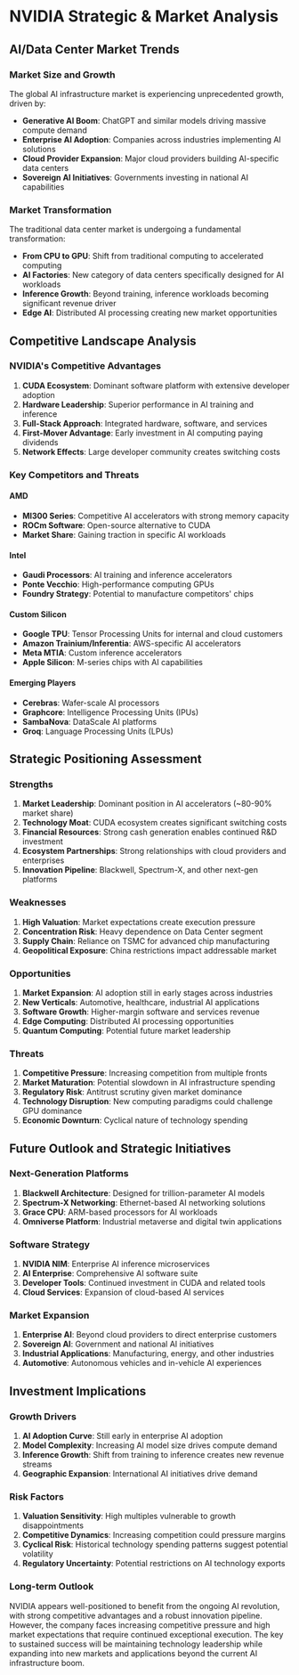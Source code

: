 # NVIDIA Strategic & Market Analysis

## AI/Data Center Market Trends

### Market Size and Growth
The global AI infrastructure market is experiencing unprecedented growth, driven by:
- **Generative AI Boom**: ChatGPT and similar models driving massive compute demand
- **Enterprise AI Adoption**: Companies across industries implementing AI solutions
- **Cloud Provider Expansion**: Major cloud providers building AI-specific data centers
- **Sovereign AI Initiatives**: Governments investing in national AI capabilities

### Market Transformation
The traditional data center market is undergoing a fundamental transformation:
- **From CPU to GPU**: Shift from traditional computing to accelerated computing
- **AI Factories**: New category of data centers specifically designed for AI workloads
- **Inference Growth**: Beyond training, inference workloads becoming significant revenue driver
- **Edge AI**: Distributed AI processing creating new market opportunities

## Competitive Landscape Analysis

### NVIDIA's Competitive Advantages
1. **CUDA Ecosystem**: Dominant software platform with extensive developer adoption
2. **Hardware Leadership**: Superior performance in AI training and inference
3. **Full-Stack Approach**: Integrated hardware, software, and services
4. **First-Mover Advantage**: Early investment in AI computing paying dividends
5. **Network Effects**: Large developer community creates switching costs

### Key Competitors and Threats

#### AMD
- **MI300 Series**: Competitive AI accelerators with strong memory capacity
- **ROCm Software**: Open-source alternative to CUDA
- **Market Share**: Gaining traction in specific AI workloads

#### Intel
- **Gaudi Processors**: AI training and inference accelerators
- **Ponte Vecchio**: High-performance computing GPUs
- **Foundry Strategy**: Potential to manufacture competitors' chips

#### Custom Silicon
- **Google TPU**: Tensor Processing Units for internal and cloud customers
- **Amazon Trainium/Inferentia**: AWS-specific AI accelerators
- **Meta MTIA**: Custom inference accelerators
- **Apple Silicon**: M-series chips with AI capabilities

#### Emerging Players
- **Cerebras**: Wafer-scale AI processors
- **Graphcore**: Intelligence Processing Units (IPUs)
- **SambaNova**: DataScale AI platforms
- **Groq**: Language Processing Units (LPUs)

## Strategic Positioning Assessment

### Strengths
1. **Market Leadership**: Dominant position in AI accelerators (~80-90% market share)
2. **Technology Moat**: CUDA ecosystem creates significant switching costs
3. **Financial Resources**: Strong cash generation enables continued R&D investment
4. **Ecosystem Partnerships**: Strong relationships with cloud providers and enterprises
5. **Innovation Pipeline**: Blackwell, Spectrum-X, and other next-gen platforms

### Weaknesses
1. **High Valuation**: Market expectations create execution pressure
2. **Concentration Risk**: Heavy dependence on Data Center segment
3. **Supply Chain**: Reliance on TSMC for advanced chip manufacturing
4. **Geopolitical Exposure**: China restrictions impact addressable market

### Opportunities
1. **Market Expansion**: AI adoption still in early stages across industries
2. **New Verticals**: Automotive, healthcare, industrial AI applications
3. **Software Growth**: Higher-margin software and services revenue
4. **Edge Computing**: Distributed AI processing opportunities
5. **Quantum Computing**: Potential future market leadership

### Threats
1. **Competitive Pressure**: Increasing competition from multiple fronts
2. **Market Maturation**: Potential slowdown in AI infrastructure spending
3. **Regulatory Risk**: Antitrust scrutiny given market dominance
4. **Technology Disruption**: New computing paradigms could challenge GPU dominance
5. **Economic Downturn**: Cyclical nature of technology spending

## Future Outlook and Strategic Initiatives

### Next-Generation Platforms
1. **Blackwell Architecture**: Designed for trillion-parameter AI models
2. **Spectrum-X Networking**: Ethernet-based AI networking solutions
3. **Grace CPU**: ARM-based processors for AI workloads
4. **Omniverse Platform**: Industrial metaverse and digital twin applications

### Software Strategy
1. **NVIDIA NIM**: Enterprise AI inference microservices
2. **AI Enterprise**: Comprehensive AI software suite
3. **Developer Tools**: Continued investment in CUDA and related tools
4. **Cloud Services**: Expansion of cloud-based AI services

### Market Expansion
1. **Enterprise AI**: Beyond cloud providers to direct enterprise customers
2. **Sovereign AI**: Government and national AI initiatives
3. **Industrial Applications**: Manufacturing, energy, and other industries
4. **Automotive**: Autonomous vehicles and in-vehicle AI experiences

## Investment Implications

### Growth Drivers
1. **AI Adoption Curve**: Still early in enterprise AI adoption
2. **Model Complexity**: Increasing AI model size drives compute demand
3. **Inference Growth**: Shift from training to inference creates new revenue streams
4. **Geographic Expansion**: International AI initiatives drive demand

### Risk Factors
1. **Valuation Sensitivity**: High multiples vulnerable to growth disappointments
2. **Competitive Dynamics**: Increasing competition could pressure margins
3. **Cyclical Risk**: Historical technology spending patterns suggest potential volatility
4. **Regulatory Uncertainty**: Potential restrictions on AI technology exports

### Long-term Outlook
NVIDIA appears well-positioned to benefit from the ongoing AI revolution, with strong competitive advantages and a robust innovation pipeline. However, the company faces increasing competitive pressure and high market expectations that require continued exceptional execution. The key to sustained success will be maintaining technology leadership while expanding into new markets and applications beyond the current AI infrastructure boom.